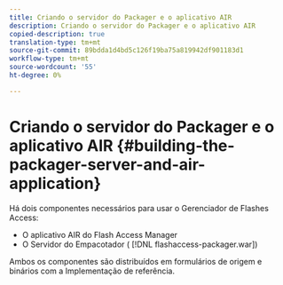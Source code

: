 ```yaml
---
title: Criando o servidor do Packager e o aplicativo AIR
description: Criando o servidor do Packager e o aplicativo AIR
copied-description: true
translation-type: tm+mt
source-git-commit: 89bdda1d4bd5c126f19ba75a819942df901183d1
workflow-type: tm+mt
source-wordcount: '55'
ht-degree: 0%

---
```



# Criando o servidor do Packager e o aplicativo AIR {#building-the-packager-server-and-air-application}

Há dois componentes necessários para usar o Gerenciador de Flashes Access:

* O aplicativo AIR do Flash Access Manager
* O Servidor do Empacotador ( [!DNL flashaccess-packager.war])

Ambos os componentes são distribuídos em formulários de origem e binários com a Implementação de referência.
